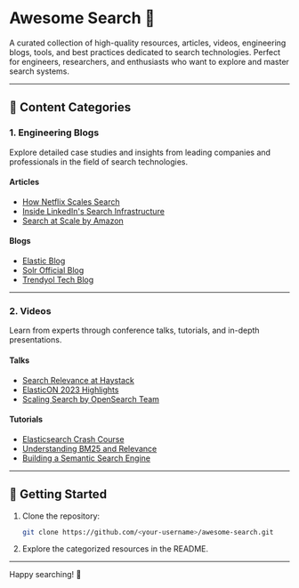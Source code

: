 # Awesome Search 🚀

A curated collection of high-quality resources, articles, videos, engineering blogs, tools, and best practices dedicated to search technologies. Perfect for engineers, researchers, and enthusiasts who want to explore and master search systems.

---

## 📂 Content Categories

### 1. Engineering Blogs
Explore detailed case studies and insights from leading companies and professionals in the field of search technologies.

#### Articles
- [How Netflix Scales Search](#)
- [Inside LinkedIn's Search Infrastructure](#)
- [Search at Scale by Amazon](#)

#### Blogs
- [Elastic Blog](https://www.elastic.co/blog)
- [Solr Official Blog](https://solr.apache.org/)
- [Trendyol Tech Blog](https://medium.com/trendyol-tech)

---

### 2. Videos
Learn from experts through conference talks, tutorials, and in-depth presentations.

#### Talks
- [Search Relevance at Haystack](#)
- [ElasticON 2023 Highlights](#)
- [Scaling Search by OpenSearch Team](#)

#### Tutorials
- [Elasticsearch Crash Course](https://youtu.be/123456789)
- [Understanding BM25 and Relevance](https://youtu.be/987654321)
- [Building a Semantic Search Engine](https://youtu.be/456789123)

---

## 🔗 Getting Started

1. Clone the repository:
   ```bash
   git clone https://github.com/<your-username>/awesome-search.git
   ```
2. Explore the categorized resources in the README.
---

Happy searching! 🎉
